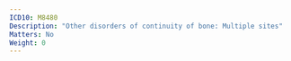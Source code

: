 ```yaml
---
ICD10: M8480
Description: "Other disorders of continuity of bone: Multiple sites"
Matters: No
Weight: 0
---
```

